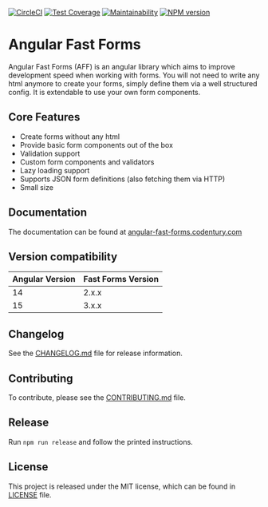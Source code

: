 [![CircleCI](https://dl.circleci.com/status-badge/img/gh/Micky002/angular-fast-forms/tree/master.svg?style=svg)](https://dl.circleci.com/status-badge/redirect/gh/Micky002/angular-fast-forms/tree/master)
[![Test Coverage](https://api.codeclimate.com/v1/badges/b6d723a21d64300ba914/test_coverage)](https://codeclimate.com/github/Micky002/angular-fast-forms/test_coverage)
[![Maintainability](https://api.codeclimate.com/v1/badges/b6d723a21d64300ba914/maintainability)](https://codeclimate.com/github/Micky002/angular-fast-forms/maintainability)
[![NPM version](https://img.shields.io/npm/v/@ngx-fast-forms/core)](https://badge.fury.io/js/@ngx-fast-forms%2Fcore)

# Angular Fast Forms

Angular Fast Forms (AFF) is an angular library which aims to improve development speed
when working with forms. You will not need to write any html anymore to create your forms,
simply define them via a well structured config. It is extendable to use your own
form components.

## Core Features

* Create forms without any html
* Provide basic form components out of the box
* Validation support
* Custom form components and validators
* Lazy loading support
* Supports JSON form definitions (also fetching them via HTTP)
* Small size

## Documentation

The documentation can be found at [angular-fast-forms.codentury.com](https://angular-fast-forms.codentury.com)

## Version compatibility

| Angular Version | Fast Forms Version |
|-----------------|--------------------|
| 14              | 2.x.x              |
| 15              | 3.x.x              |

## Changelog

See the [CHANGELOG.md](CHANGELOG.md) file for release information.

## Contributing

To contribute, please see the [CONTRIBUTING.md](CONTRIBUTING.md) file.

## Release

Run `npm run release` and follow the printed instructions.

## License

This project is released under the MIT license, which can be found in [LICENSE](LICENSE) file.

